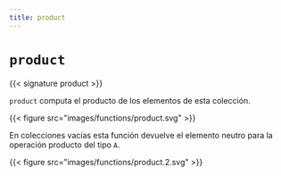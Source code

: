 ```yaml
---
title: product
---
```


# `product`

{{< signature product >}}

`product` computa el producto de los elementos de esta colección.

{{< figure src="images/functions/product.svg" >}}

En colecciones vacías esta función devuelve el elemento neutro para la operación producto del tipo `A`.

{{< figure src="images/functions/product.2.svg" >}}
